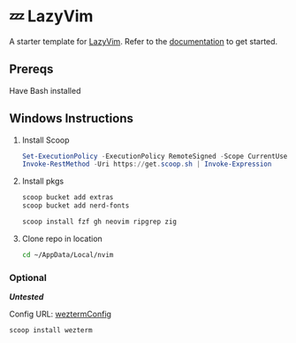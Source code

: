 # 💤 LazyVim

A starter template for [LazyVim](https://github.com/LazyVim/LazyVim).
Refer to the [documentation](https://lazyvim.github.io/installation) to get started.

## Prereqs

Have Bash installed

## Windows Instructions

1. Install Scoop

    ```powershell
    Set-ExecutionPolicy -ExecutionPolicy RemoteSigned -Scope CurrentUser
    Invoke-RestMethod -Uri https://get.scoop.sh | Invoke-Expression
    ```

2. Install pkgs

    ```bash
    scoop bucket add extras
    scoop bucket add nerd-fonts
    ```

    ```bash
    scoop install fzf gh neovim ripgrep zig
    ```

3. Clone repo in location

    ```bash
    cd ~/AppData/Local/nvim
    ```

### Optional

***Untested***

Config URL: [weztermConfig](https://github.com/AnarchyEcho/weztermconfig)

```bash
scoop install wezterm
```
